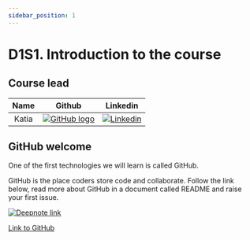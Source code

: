 ```yaml
---
sidebar_position: 1
---
```


# D1S1. Introduction to the course

## Course lead

| Name |                                                       Github                                                                                                      |                                   Linkedin                                    |
| :------: | :----------------------------------------------------------------------------------------------: | :--------------------------------------------------------------------------: |
|   Katia |   [![GitHub logo](https://cdn4.iconfinder.com/data/icons/iconsimple-logotypes/512/github-16.png)](https://github.com/missKatiaPunter)   |   [![Linkedin](https://www.linkedin.com/favicon.ico)](https://www.linkedin.com/in/katia-punter-6313ba177/)  |                                                                              |

## GitHub welcome

One of the first technologies we will learn is called GitHub.

GitHub is the place coders store code and collaborate. Follow the link below, read more about GitHub in a document called README and raise your first issue.

[<img
    src="/img/icons/github-logo.svg"
    alt="Deepnote link"
/>](https://github.com/EDGENortheastern/welcome-feb-22/blob/main/README.md)

[Link to GitHub](https://github.com/EDGENortheastern/welcome-feb-22/blob/main/README.md)